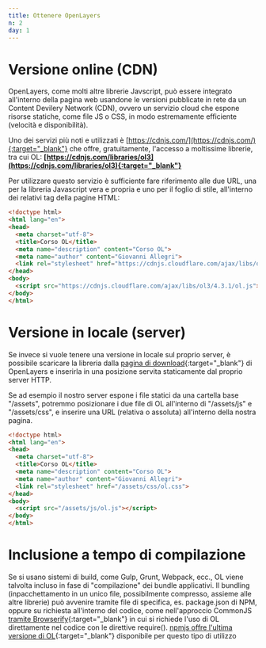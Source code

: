 ```yaml
---
title: Ottenere OpenLayers
n: 2
day: 1
---
```

Versione online (CDN)
====================
OpenLayers, come molti altre librerie Javscript, può essere integrato all'interno della pagina web usandone le versioni pubblicate in rete da un Content Devilery Network (CDN), ovvero un servizio cloud che espone risorse statiche, come file JS o CSS, in modo estremamente efficiente (velocità e disponibilità).

Uno dei servizi più noti e utilizzati è [https://cdnjs.com/](https://cdnjs.com/){:target="_blank"} che offre, gratuitamente, l'accesso a moltissime librerie, tra cui OL: **[https://cdnjs.com/libraries/ol3](https://cdnjs.com/libraries/ol3){:target="_blank"}**

Per utilizzare questo servizio è sufficiente fare riferimento alle due URL, una per la libreria Javascript vera e propria e uno per il foglio di stile, all'interno dei relativi tag della pagine HTML:

``` html
<!doctype html>
<html lang="en">
<head>
  <meta charset="utf-8">
  <title>Corso OL</title>
  <meta name="description" content="Corso OL">
  <meta name="author" content="Giovanni Allegri">
  <link rel="stylesheet" href="https://cdnjs.cloudflare.com/ajax/libs/ol3/4.3.1/ol.css">
</head>
<body>
  <script src="https://cdnjs.cloudflare.com/ajax/libs/ol3/4.3.1/ol.js"></script>
</body>
</html>
```

Versione in locale (server)
===========================
Se invece si vuole tenere una versione in locale sul proprio server, è possibile scaricare la libreria dalla [pagina di download](http://openlayers.org/download/){:target="_blank"} di OpenLayers e inserirla in una posizione servita staticamente dal proprio server HTTP.

Se ad esempio il nostro server espone i file statici da una cartella base "/assets", potremmo posizionare i due file di OL all'interno di "/assets/js" e "/assets/css", e inserire una URL (relativa o assoluta) all'interno della nostra pagina.

``` html
<!doctype html>
<html lang="en">
<head>
  <meta charset="utf-8">
  <title>Corso OL</title>
  <meta name="description" content="Corso OL">
  <meta name="author" content="Giovanni Allegri">
  <link rel="stylesheet" href="/assets/css/ol.css">
</head>
<body>
  <script src="/assets/js/ol.js"></script>
</body>
</html>
```

Inclusione a tempo di compilazione
==================================
Se si usano sistemi di build, come Gulp, Grunt, Webpack, ecc., OL viene talvolta incluso in fase di "compilazione" dei bundle applicativi. 
Il bundling (inpacchettamento in un unico file, possibilmente compresso, assieme alle altre librerie) può avvenire tramite file di specifica, es. package.json di NPM, oppure su richiesta all'interno del codice, come nell'approccio CommonJS [tramite Browserify](https://openlayers.org/en/latest/doc/tutorials/browserify.html){:target="_blank"} in cui si richiede l'uso di OL direttamente nel codice con le direttive require().
[npmjs offre l'ultima versione di OL](https://www.npmjs.com/package/openlayers){:target="_blank"} disponibile per questo tipo di utilizzo